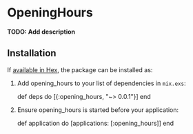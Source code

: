 # OpeningHours

**TODO: Add description**

## Installation

If [available in Hex](https://hex.pm/docs/publish), the package can be installed as:

  1. Add opening_hours to your list of dependencies in `mix.exs`:

        def deps do
          [{:opening_hours, "~> 0.0.1"}]
        end

  2. Ensure opening_hours is started before your application:

        def application do
          [applications: [:opening_hours]]
        end

